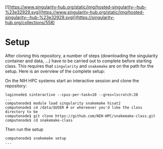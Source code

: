 [![https://www.singularity-hub.org/static/img/hosted-singularity--hub-%23e32929.svg](https://www.singularity-hub.org/static/img/hosted-singularity--hub-%23e32929.svg)](https://singularity-hub.org/collections/558) 

Setup
================================================================================

After cloning this repository, a number of steps (downloading the singularity
container and data, ...) have to be carried out to complete before starting
class. This requires that `singularity` and `snakemake` are on the path
for the setup. Here is an overview of the complete setup:

On the NIH HPC systems start an interactive session and clone the repository:
```
loginnode$ sinteractive --cpus-per-task=10 --gres=lscratch:20
...
computenode$ module load singularity snakemake hisat2
computenode$ cd /data/$USER # or whereever you'd like the class directory to be
computenode$ git clone https://github.com/NIH-HPC/snakemake-class.git
computenode$ cd snakemake-class
```

Then run the setup
```
computenode$ snakemake setup
...
```

